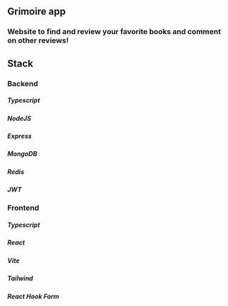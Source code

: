 ## Grimoire app

### Website to find and review your favorite books and comment on other reviews!

## Stack
### Backend
##### Typescript
##### NodeJS
##### Express
##### MongoDB
##### Redis
##### JWT

### Frontend
##### Typescript
##### React
##### Vite
##### Tailwind
##### React Hook Form
